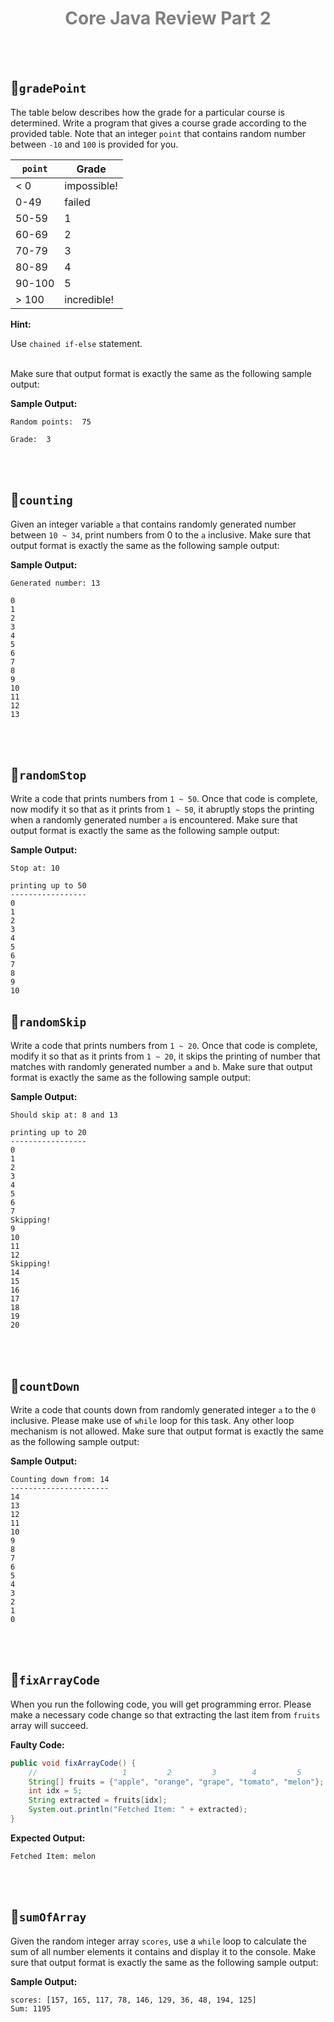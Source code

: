 <div style="text-align: center; color:gray;">
<h1>Core Java Review Part 2</h1>
</div>

<br>
<br>



## 📑`gradePoint`
The table below describes how the grade for a particular course is determined. Write a program that gives a course grade according to the provided table.  Note that an integer `point` that contains random number between `-10` and `100` is provided for you.

| **`point`**      | Grade       |
|-------------|-------------|
| < 0	        | impossible! |
| 0-49	       | failed      |
| 50-59	      | 1           |
| 60-69	      | 2           |
| 70-79	      | 3           |
| 80-89	      | 4           |
| 90-100	     | 5           |
| > 100	      | incredible! |


**Hint:** 

Use `chained if-else` statement. 

<br>
Make sure that output format is exactly the same as the following sample output:

**Sample Output:**
```text
Random points:  75

Grade:  3
```

<br>
<br>


## 📑`counting`
Given an integer variable `a` that contains randomly generated number between `10 ~ 34`, print numbers from 0 to the `a` inclusive. Make sure that output format is exactly the same as the following sample output: 

**Sample Output:**
```text
Generated number: 13

0
1
2
3
4
5
6
7
8
9
10
11
12
13
```


<br>
<br>


## 📑`randomStop`
Write a code that prints numbers from `1 ~ 50`. Once that code is complete, now modify it so that as it prints from `1 ~ 50`, it abruptly stops the printing when a randomly generated number `a` is encountered.  Make sure that output format is exactly the same as the following sample output:

**Sample Output:** 

```text
Stop at: 10

printing up to 50
-----------------
0
1
2
3
4
5
6
7
8
9
10
```


## 📑`randomSkip`
Write a code that prints numbers from `1 ~ 20`. Once that code is complete, modify it so that as it prints from `1 ~ 20`, it skips the printing of number that matches with randomly generated number `a` and `b`.  Make sure that output format is exactly the same as the following sample output:

**Sample Output:** 

```text
Should skip at: 8 and 13

printing up to 20
-----------------
0
1
2
3
4
5
6
7
Skipping!
9
10
11
12
Skipping!
14
15
16
17
18
19
20
```

<br>
<br>


## 📑`countDown`
Write a code that counts down from randomly generated integer `a` to the `0` inclusive. Please make use of `while` loop for this task.  Any other loop mechanism is not allowed.  Make sure that output format is exactly the same as the following sample output:

**Sample Output:** 
```text
Counting down from: 14
----------------------
14
13
12
11
10
9
8
7
6
5
4
3
2
1
0
```

<br>
<br>


## 📑`fixArrayCode`

When you run the following code, you will get programming error.  Please make a necessary code change so that extracting the last item from `fruits` array will succeed. 

**Faulty Code:**
```java
public void fixArrayCode() {
    //                   1         2         3        4         5
    String[] fruits = {"apple", "orange", "grape", "tomato", "melon"};
    int idx = 5;
    String extracted = fruits[idx];
    System.out.println("Fetched Item: " + extracted);
}
```

**Expected Output:** 
```text
Fetched Item: melon
```


<br>
<br>


## 📑`sumOfArray`
Given the random integer array `scores`, use a `while` loop to calculate the sum of all number elements it contains and
display it to the console. Make sure that output format is exactly the same as the following sample output:

**Sample Output:**
```text
scores: [157, 165, 117, 78, 146, 129, 36, 48, 194, 125]
Sum: 1195
```

